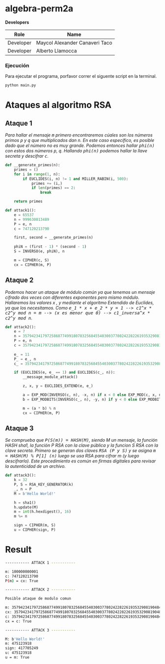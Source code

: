 # algebra-perm2a

**Developers**

| Role      | Name |
| ----------- | ----------- |
| Developer   | Maycol Alexander Canaveri Taco |
| Developer   | Alberto Llamocca |

### Ejecución

Para ejecutar el programa, porfavor correr el siguente script en la terminal.

```bash
python main.py
```

# Ataques al algoritmo RSA

## Ataque 1

*Para hallar el mensaje <kbd>m</kbd> primero encontraremos cúales son los números primos <kbd>p</kbd> y <kbd>q</kbd> que multiplicados dan <kbd>n</kbd>. En este caso específico, es posible dado que el número no es muy grande. Podemos entonces hallar <kbd>phi(n)</kbd> con estos dos números <kbd>p</kbd>, <kbd>q</kbd>. Hallando <kbd>phi(n)</kbd> podemos hallar la llave secreta y descifrar <kbd>c</kbd>.*

```py
def __generate_primes(n):
    primes = ()
    for i in range(1, n):
        if EUCLIDES(i, n) != 1 and MILLER_RABIN(i, 500):
            primes += (i,)
            if len(primes) == 2:
                break

    return primes

def attack1():
    e = 65537
    n = 999630013489
    P = e, n
    c = 747120213790

    first, second = __generate_primes(n)
    
    phiN = (first - 1) * (second - 1)
    S = INVERSO(e, phiN), n

    m = CIPHER(c, S)
    cx = CIPHER(m, P)
```
## Ataque 2

*Podemos hacer un ataque de módulo común ya que tenemos un mensaje cifrado dos veces con diferentes exponentes pero mismo módulo. Hallaremos los valores x , y mediante el algoritmo Extendido de Euclides, ya que los necesitamos. Como <kbd>e_1 * x + e_2 * y = 1 --> c1^x * c2^y mod n = m --> (x es menor que 0) --> c1_inversa^x * c2^y mod n</kbd>.*

```py
def attack2():
    e = 7
    n = 35794234179725868774991807832568455403003778024228226193532908190484670252364677411513516111204504060317568667
    P = e, n
    c = 35794234179725868774991807832568455403003778024228226193532908190484670252364677411513516052471686245831933544
    
    e_ = 11
    P_ = e_, n
    c_ = 35794234179725868774991807832568455403003778024228226193532908190484670252364665786748759822531352444533388184

    if (EUCLIDES(e, e_ == 1) and EUCLIDES(c_, n)):
        __message_module_attack()

        z, x, y = EUCLIDES_EXTEND(e, e_)

        a = EXP_MOD(INVERSO(c, n), -x, n) if x < 0 else EXP_MOD(c, x, n)
        b = EXP_MODBITS(INVERSO(c_, n), -y, n) if y < 0 else EXP_MODBITS(c_, y, n)

        m = (a * b) % n
        cx = CIPHER(m, P)
```
## Ataque 3

*Se comprueba que <kbd>P(S(m)) = HASH(M)</kbd>, siendo M un mensaje, la función HASH sha1, la función P RSA con la clave pública y la funcion S RSA con la clave secreta. Primero se generan dos claves <kbd>RSA (P y S)</kbd> y se asigna <kbd>m = HASH(M) % P[1] (n)</kbd> luego se usa RSA para cifrar m (y luego descifrarlo). Este procedimiento es común en firmas digitales para revisar la autenticidad de un archivo.*

```py
def attack3():
    k = 32
    P, S = RSA_KEY_GENERATOR(k)
    _, n = P
    M = b'Hello World!'

    h = sha1()
    h.update(M)
    m = int(h.hexdigest(), 16)
    m %= n

    sign = CIPHER(m, S)
    u = CIPHER(sign, P)
```

# Result

```bash
----------- ATTACK 1 -----------

m: 100000000001
c: 747120213790
P(m) = cx: True

----------- ATTACK 2 -----------

Posible ataque de modulo comun

m: 35794234179725868774991807832568455403003778024228226193532908190484670252364677411513516111204504060317568000
cx: 35794234179725868774991807832568455403003778024228226193532908190484670252364677411513516052471686245831933544
c: 35794234179725868774991807832568455403003778024228226193532908190484670252364677411513516052471686245831933544
cx = c: True

----------- ATTACK 3 -----------

M: b'Hello World!'
m: 475123918
sign: 417705249
u: 475123918
u = m: True  
```

